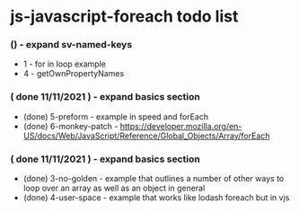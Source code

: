 # js-javascript-foreach todo list

### () - expand sv-named-keys
* 1 - for in loop example
* 4 - getOwnPropertyNames

### ( done 11/11/2021 ) - expand basics section
* (done) 5-preform - example in speed and forEach
* (done) 6-monkey-patch - https://developer.mozilla.org/en-US/docs/Web/JavaScript/Reference/Global_Objects/Array/forEach

### ( done 11/11/2021 ) - expand basics section
* (done) 3-no-golden - example that outlines a number of other ways to loop over an array as well as an object in general
* (done) 4-user-space - example that works like lodash foreach but in vjs

